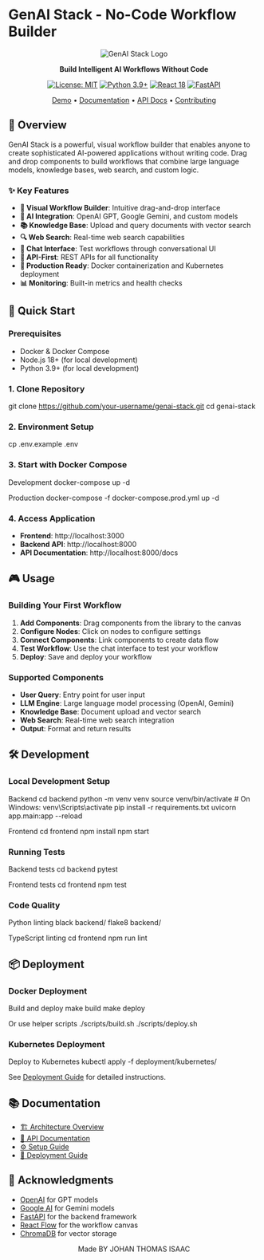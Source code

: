 # GenAI Stack - No-Code Workflow Builder

<div align="center">

![GenAI Stack Logo](docs/images/genai-stack-logo.png)

**Build Intelligent AI Workflows Without Code**

[![License: MIT](https://img.shields.io/badge/License-MIT-yellow.svg)](https://opensource.org/licenses/MIT)
[![Python 3.9+](https://img.shields.io/badge/python-3.9+-blue.svg)](https://www.python.org/downloads/)
[![React 18](https://img.shields.io/badge/react-18.0+-blue.svg)](https://reactjs.org/)
[![FastAPI](https://img.shields.io/badge/FastAPI-0.104+-green.svg)](https://fastapi.tiangolo.com/)

[Demo](https://genai-stack-demo.herokuapp.com) • [Documentation](docs/) • [API Docs](https://api.genai-stack.com/docs) • [Contributing](#contributing)

</div>

## 🎯 Overview

GenAI Stack is a powerful, visual workflow builder that enables anyone to create sophisticated AI-powered applications without writing code. Drag and drop components to build workflows that combine large language models, knowledge bases, web search, and custom logic.

### ✨ Key Features

- **🎨 Visual Workflow Builder**: Intuitive drag-and-drop interface
- **🤖 AI Integration**: OpenAI GPT, Google Gemini, and custom models
- **📚 Knowledge Base**: Upload and query documents with vector search
- **🔍 Web Search**: Real-time web search capabilities
- **💬 Chat Interface**: Test workflows through conversational UI
- **🔗 API-First**: REST APIs for all functionality
- **🚀 Production Ready**: Docker containerization and Kubernetes deployment
- **📊 Monitoring**: Built-in metrics and health checks

## 🚀 Quick Start

### Prerequisites

- Docker & Docker Compose
- Node.js 18+ (for local development)
- Python 3.9+ (for local development)

### 1. Clone Repository
git clone https://github.com/your-username/genai-stack.git
cd genai-stack

### 2. Environment Setup
cp .env.example .env

### 3. Start with Docker Compose
Development
docker-compose up -d

Production
docker-compose -f docker-compose.prod.yml up -d

### 4. Access Application

- **Frontend**: http://localhost:3000
- **Backend API**: http://localhost:8000
- **API Documentation**: http://localhost:8000/docs


## 🎮 Usage

### Building Your First Workflow

1. **Add Components**: Drag components from the library to the canvas
2. **Configure Nodes**: Click on nodes to configure settings
3. **Connect Components**: Link components to create data flow
4. **Test Workflow**: Use the chat interface to test your workflow
5. **Deploy**: Save and deploy your workflow

### Supported Components

- **User Query**: Entry point for user input
- **LLM Engine**: Large language model processing (OpenAI, Gemini)
- **Knowledge Base**: Document upload and vector search
- **Web Search**: Real-time web search integration
- **Output**: Format and return results

## 🛠️ Development

### Local Development Setup
Backend
cd backend
python -m venv venv
source venv/bin/activate # On Windows: venv\Scripts\activate
pip install -r requirements.txt
uvicorn app.main:app --reload

Frontend
cd frontend
npm install
npm start

### Running Tests
Backend tests
cd backend
pytest

Frontend tests
cd frontend
npm test

### Code Quality
Python linting
black backend/
flake8 backend/

TypeScript linting
cd frontend
npm run lint


## 📦 Deployment

### Docker Deployment
Build and deploy
make build
make deploy

Or use helper scripts
./scripts/build.sh
./scripts/deploy.sh

### Kubernetes Deployment
Deploy to Kubernetes
kubectl apply -f deployment/kubernetes/

See [Deployment Guide](docs/deployment-guide.md) for detailed instructions.

## 📚 Documentation

- [🏗️ Architecture Overview](docs/architecture.md)
- [📖 API Documentation](docs/api-documentation.md)
- [⚙️ Setup Guide](docs/setup-guide.md)
- [🚀 Deployment Guide](docs/deployment-guide.md)

## 🙏 Acknowledgments

- [OpenAI](https://openai.com/) for GPT models
- [Google AI](https://ai.google/) for Gemini models
- [FastAPI](https://fastapi.tiangolo.com/) for the backend framework
- [React Flow](https://reactflow.dev/) for the workflow canvas
- [ChromaDB](https://www.trychroma.com/) for vector storage

<div align="center">
Made BY JOHAN THOMAS ISAAC
</div>



